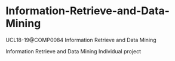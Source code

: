 # Information-Retrieve-and-Data-Mining
UCL18-19@COMP0084 Information Retrieve and Data Mining

Information Retrieve and Data Mining Individual project
